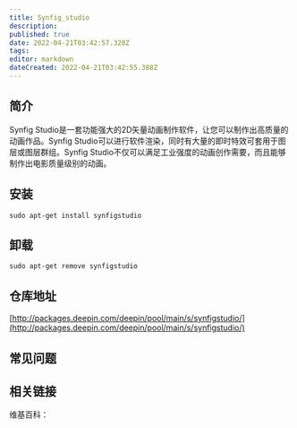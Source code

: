```yaml
---
title: Synfig_studio
description: 
published: true
date: 2022-04-21T03:42:57.328Z
tags: 
editor: markdown
dateCreated: 2022-04-21T03:42:55.388Z
---
```


## 简介

Synfig Studio是一套功能强大的2D矢量动画制作软件，让您可以制作出高质量的动画作品。Synfig Studio可以进行软件渲染，同时有大量的即时特效可套用于图层或图层群组。Synfig Studio不仅可以满足工业强度的动画创作需要，而且能够制作出电影质量级别的动画。

## 安装

`sudo apt-get install synfigstudio`

## 卸载

`sudo apt-get remove synfigstudio`

## 仓库地址

[http://packages.deepin.com/deepin/pool/main/s/synfigstudio/](http://packages.deepin.com/deepin/pool/main/s/synfigstudio/)


## 常见问题


## 相关链接

维基百科：